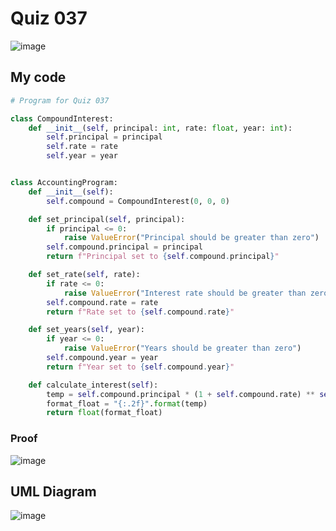 # Quiz 037

![image](https://user-images.githubusercontent.com/111758436/214814374-5cce09d3-ecdf-4b47-b299-4636303ce521.png)

## My code
```.py
# Program for Quiz 037

class CompoundInterest:
    def __init__(self, principal: int, rate: float, year: int):
        self.principal = principal
        self.rate = rate
        self.year = year


class AccountingProgram:
    def __init__(self):
        self.compound = CompoundInterest(0, 0, 0)

    def set_principal(self, principal):
        if principal <= 0:
            raise ValueError("Principal should be greater than zero")
        self.compound.principal = principal
        return f"Principal set to {self.compound.principal}"

    def set_rate(self, rate):
        if rate <= 0:
            raise ValueError("Interest rate should be greater than zero")
        self.compound.rate = rate
        return f"Rate set to {self.compound.rate}"

    def set_years(self, year):
        if year <= 0:
            raise ValueError("Years should be greater than zero")
        self.compound.year = year
        return f"Year set to {self.compound.year}"

    def calculate_interest(self):
        temp = self.compound.principal * (1 + self.compound.rate) ** self.compound.year
        format_float = "{:.2f}".format(temp)
        return float(format_float)
```
### Proof
![image](https://user-images.githubusercontent.com/111758436/216808838-04dffd99-b470-4936-8d91-6c15ae2cb4a2.png)

## UML Diagram
![image](https://user-images.githubusercontent.com/111758436/216810863-b0d1a054-656e-4512-afec-cd51e6e1a77d.png)
